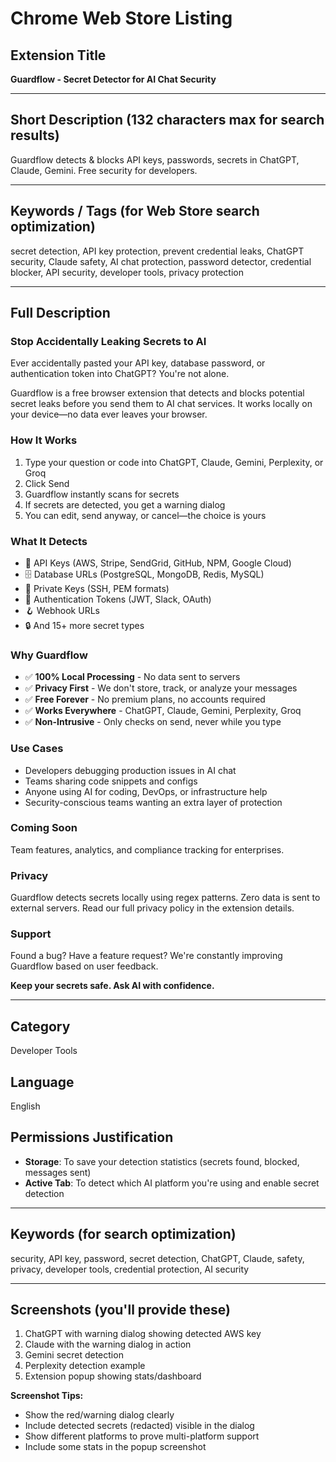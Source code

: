 # Chrome Web Store Listing

## Extension Title
**Guardflow - Secret Detector for AI Chat Security**

---

## Short Description (132 characters max for search results)
Guardflow detects & blocks API keys, passwords, secrets in ChatGPT, Claude, Gemini. Free security for developers.

---

## Keywords / Tags (for Web Store search optimization)
secret detection, API key protection, prevent credential leaks, ChatGPT security, Claude safety, AI chat protection, password detector, credential blocker, API security, developer tools, privacy protection

---

## Full Description

### Stop Accidentally Leaking Secrets to AI

Ever accidentally pasted your API key, database password, or authentication token into ChatGPT? You're not alone.

Guardflow is a free browser extension that detects and blocks potential secret leaks before you send them to AI chat services. It works locally on your device—no data ever leaves your browser.

### How It Works
1. Type your question or code into ChatGPT, Claude, Gemini, Perplexity, or Groq
2. Click Send
3. Guardflow instantly scans for secrets
4. If secrets are detected, you get a warning dialog
5. You can edit, send anyway, or cancel—the choice is yours

### What It Detects
- 🔑 API Keys (AWS, Stripe, SendGrid, GitHub, NPM, Google Cloud)
- 🗄️ Database URLs (PostgreSQL, MongoDB, Redis, MySQL)
- 🔐 Private Keys (SSH, PEM formats)
- 🎫 Authentication Tokens (JWT, Slack, OAuth)
- 🪝 Webhook URLs
- 🔒 And 15+ more secret types

### Why Guardflow
- ✅ **100% Local Processing** - No data sent to servers
- ✅ **Privacy First** - We don't store, track, or analyze your messages
- ✅ **Free Forever** - No premium plans, no accounts required
- ✅ **Works Everywhere** - ChatGPT, Claude, Gemini, Perplexity, Groq
- ✅ **Non-Intrusive** - Only checks on send, never while you type

### Use Cases
- Developers debugging production issues in AI chat
- Teams sharing code snippets and configs
- Anyone using AI for coding, DevOps, or infrastructure help
- Security-conscious teams wanting an extra layer of protection

### Coming Soon
Team features, analytics, and compliance tracking for enterprises.

### Privacy
Guardflow detects secrets locally using regex patterns. Zero data is sent to external servers. Read our full privacy policy in the extension details.

### Support
Found a bug? Have a feature request? We're constantly improving Guardflow based on user feedback.

**Keep your secrets safe. Ask AI with confidence.**

---

## Category
Developer Tools

## Language
English

## Permissions Justification
- **Storage**: To save your detection statistics (secrets found, blocked, messages sent)
- **Active Tab**: To detect which AI platform you're using and enable secret detection

---

## Keywords (for search optimization)
security, API key, password, secret detection, ChatGPT, Claude, safety, privacy, developer tools, credential protection, AI security

---

## Screenshots (you'll provide these)
1. ChatGPT with warning dialog showing detected AWS key
2. Claude with the warning dialog in action
3. Gemini secret detection
4. Perplexity detection example
5. Extension popup showing stats/dashboard

**Screenshot Tips:**
- Show the red/warning dialog clearly
- Include detected secrets (redacted) visible in the dialog
- Show different platforms to prove multi-platform support
- Include some stats in the popup screenshot
